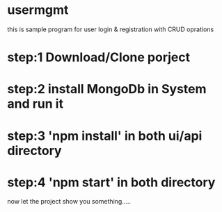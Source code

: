 # usermgmt
this is sample program for user login &amp; registration with CRUD oprations


# step:1   Download/Clone porject 

# step:2   install MongoDb in System and run it 

# step:3  'npm install' in both ui/api directory 

# step:4  'npm start' in both directory


now let the project show you something.....
